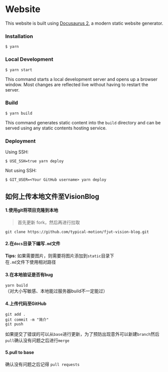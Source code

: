 # Website

This website is built using [Docusaurus 2](https://docusaurus.io/), a modern static website generator.

### Installation

```
$ yarn
```

### Local Development

```
$ yarn start
```

This command starts a local development server and opens up a browser window. Most changes are reflected live without having to restart the server.

### Build

```
$ yarn build
```

This command generates static content into the `build` directory and can be served using any static contents hosting service.

### Deployment

Using SSH:

```
$ USE_SSH=true yarn deploy
```

Not using SSH:

```
$ GIT_USER=<Your GitHub username> yarn deploy
```


## 如何上传本地文件至VisionBlog
#### 1.使用git将项目克隆到本地
> 首先更新 fork，然后再进行拉取
```
git clone https://github.com/typical-motion/fjut-vision-blog.git
```

#### 2.在``docs``目录下编写``.md``文件

**Tips:** 如果需要图片，则需要将图片添加到``static``目录下  
在``.md``文件下使用相对路径

#### 3.在本地验证是否有bug  
```yarn build```  
（对大小写敏感、本地能过服务器build不一定能过）

#### 4.上传代码至GitHub  

```
git add . 
git commit -m "简介"  
git push
```
如果提交了错误的可以从`base`进行更新，为了预防出现意外可以新建`branch`然后`pull`确认没有问题之后进行`merge`

#### 5.pull to base 

确认没有问题之后记得 `pull requests`
